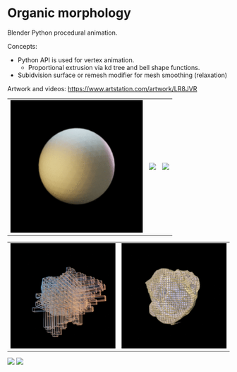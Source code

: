 # Organic morphology

Blender Python procedural animation.

Concepts:
* Python API is used for vertex animation.
  * Proportional extrusion via kd tree and bell shape functions.
* Subidvision surface or remesh modifier for mesh smoothing (relaxation)

Artwork and videos: https://www.artstation.com/artwork/LR8JVR

<table>
<tr>
  <td><img src="examples/anim.gif" width="300"></td>
  <td><img src="examples/anim2.gif" width="300"></td>
  <td><img src="examples/anim3.gif" width="300"></td>
</tr>
</table>

<table>
<tr>
  <td><img src="examples/fa10.gif" width="360"></td>
  <td><img src="examples/va6.gif" width="360"></td>
</tr>
</table>

<img src="examples/va8.gif" width="800">

<img src="examples/va10.gif" width="800">
